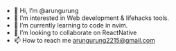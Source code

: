 - 👋 Hi, I’m @arungurung
- 👀 I’m interested in Web development & lifehacks tools.
- 🌱 I’m currently learning to code in nvim.
- 💞️ I’m looking to collaborate on ReactNative
- 📫 How to reach me arungurung2215@gmail.com

<!---
arungurung/arungurung is a ✨ special ✨ repository because its `README.md` (this file) appears on your GitHub profile.
You can click the Preview link to take a look at your changes.
--->
